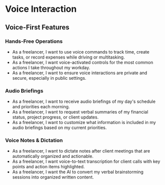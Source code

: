 # Voice Interaction

## Voice-First Features

### Hands-Free Operations
- As a freelancer, I want to use voice commands to track time, create tasks, or record expenses while driving or multitasking.
- As a freelancer, I want voice-activated controls for the most common actions I take throughout my workday.
- As a freelancer, I want to ensure voice interactions are private and secure, especially in public settings.

### Audio Briefings
- As a freelancer, I want to receive audio briefings of my day's schedule and priorities each morning.
- As a freelancer, I want to request verbal summaries of my financial status, project progress, or client updates.
- As a freelancer, I want to customize what information is included in my audio briefings based on my current priorities.

### Voice Notes & Dictation
- As a freelancer, I want to dictate notes after client meetings that are automatically organized and actionable.
- As a freelancer, I want voice-to-text transcription for client calls with key points and action items highlighted.
- As a freelancer, I want the AI to convert my verbal brainstorming sessions into organized written content.